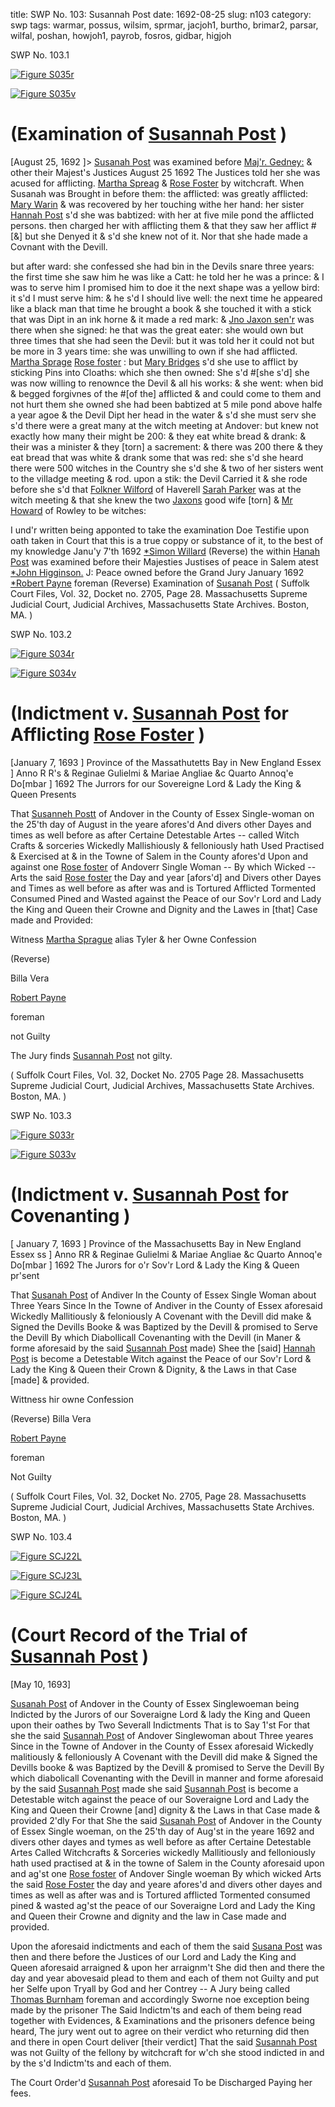 title: SWP No. 103: Susannah Post
date: 1692-08-25
slug: n103
category: swp
tags: warmar, possus, wilsim, sprmar, jacjoh1, burtho, brimar2, parsar, wilfal, poshan, howjoh1, payrob, fosros, gidbar, higjoh




<div markdown class="doc" id="n103.1">

<div class="doc_id">SWP No. 103.1</div>



<span markdown class="figure">[![Figure S035r](archives/Suffolk/small/S035A.jpg)](archives/Suffolk/large/S035A.jpg)</span>



<span markdown class="figure">[![Figure S035v](archives/Suffolk/small/S035B.jpg)](archives/Suffolk/large/S035B.jpg)</span>


# (Examination of [Susannah Post](/tag/possus.html) )
[August 25, 1692 ]> [Susanah Post](/tag/possus.html) was examined before [Maj'r. Gedney:](/tag/gidbar.html) & other their Majest's Justices August 25 1692 
The Justices told her she was acused for afflicting. [Martha Spreag](/tag/sprmar.html) & [Rose Foster](/tag/fosros.html) by witchcraft. When Susanah was Brought in before them: the afflicted: was greatly afflicted: [Mary Warin](/tag/warmar.html) & was recovered by her touching withe her hand: her sister [Hannah Post](/tag/poshan.html) s'd she was babtized: with her at five mile pond the afflicted persons. then charged her with afflicting them & that they saw her afflict #[&] but she Denyed it & s'd she knew not of it. Nor that she hade made a Covnant with the Devill.

but after ward: she confessed she had bin in the Devils snare three years: the first time she saw him he was like a Catt: he told her he was a prince: & I was to serve him I promised him to doe it the next shape was a yellow bird: it s'd I must serve him: & he s'd I should live well: the next time he appeared like a black man that time he brought a book & she touched it with a stick that was Dipt in an ink horne & it made a red mark: & [Jno Jaxon sen'r](/tag/jacjoh1.html) was there when she signed: he that was the great eater: she would own but three times that she had seen the Devil: but it was told her it could not but be more in 3 years time: she was unwilling to own if she had afflicted. [Martha Sprage](/tag/sprmar.html) [Rose foster](/tag/fosros.html) : but [Mary Bridges](/tag/brimar2.html) s'd she use to afflict by sticking Pins into Cloaths: which she then owned: She s'd #[she s'd] she was now willing to renownce the Devil & all his works: & she went: when bid & begged forgivnes of the #[of the] afflicted & and could come to them and not hurt them she owned she had been babtized at 5 mile pond above halfe a year agoe & the Devil Dipt her head in the water & s'd she must serv she s'd there were a great many at the witch meeting at Andover: but knew not exactly how many their might be 200: & they eat white bread & drank: & their was a minister & they [torn] a sacrement: & there was 200 there &  they eat bread that was white & drank some that was red: she s'd she heard there were 500 witches in the Country she s'd she & two of her sisters went to the villadge meeting & rod. upon a stik: the Devil Carried it & she rode before she s'd that [Folkner Wilford](/tag/wilfal.html) of Haverell [Sarah Parker](/tag/parsar.html) was at the witch meeting & that she knew the two [Jaxons](/tag/jacjoh1.html) good wife [torn] & [Mr Howard](/tag/howjoh1.html) of Rowley to be witches:

I und'r written being apponted to take the examination Doe Testifie upon oath taken in Court that this is a true coppy or substance of it, to the best of my knowledge 
Janu'y 7'th 1692  [*Simon Willard](/tag/wilsim.html) (Reverse)  the within [Hanah Post](/tag/poshan.html) was examined before their Majesties Justises of peace in Salem atest [*John Higginson.](/tag/higjoh.html) J: Peace owned before the Grand Jury  January 1692  [*Robert Payne](/tag/payrob.html) foreman (Reverse) Examination of [Susanah Post](/tag/possus.html) ( Suffolk Court Files, Vol. 32, Docket no. 2705, Page 28. Massachusetts Supreme Judicial Court, Judicial Archives, Massachusetts State Archives. Boston, MA. )

</div>



<div markdown class="doc" id="n103.2">

<div class="doc_id">SWP No. 103.2</div>



<span markdown class="figure">[![Figure S034r](archives/Suffolk/small/S034A.jpg)](archives/Suffolk/large/S034A.jpg)</span>



<span markdown class="figure">[![Figure S034v](archives/Suffolk/small/S034B.jpg)](archives/Suffolk/large/S034B.jpg)</span>


# (Indictment v. [Susannah Post](/tag/possus.html) for Afflicting [Rose Foster](/tag/fosros.html) )
[January 7, 1693 ] Province of the Massathutetts Bay in New England Essex ] Anno R R's & Reginae Gulielmi & Mariae Angliae &c Quarto Annoq'e Do[mbar ] 1692
The Jurrors for our Sovereigne Lord & Lady the King & Queen Presents 

That [Susanneh Postt](/tag/possus.html) of Andover in the County of Essex Single-woman on the 25'th day of August in the yeare afores'd And divers other Dayes and times as well before as after Certaine Detestable Artes -- called Witch Crafts & sorceries Wickedly Mallishiously & felloniously hath Used Practised & Exercised at & in the Towne of Salem in the County afores'd Upon and against one [Rose foster](/tag/fosros.html) of Andoverr Single Woman -- By which Wicked -- Arts the said [Rose foster](/tag/fosros.html) the Day and year [afors'd] and Divers other Dayes and Times  as well before as after was and is Tortured Afflicted Tormented Consumed Pined and Wasted against the Peace of our Sov'r Lord and Lady the King and Queen their Crowne and Dignity and the Lawes in [that] Case made and Provided:

Witness [Martha Sprague](/tag/sprmar.html) alias Tyler & her Owne Confession

(Reverse) 

Billa Vera 

[Robert Payne](/tag/payrob.html)

foreman 

not Guilty 

The Jury finds [Susannah Post](/tag/possus.html) not gilty.

( Suffolk Court Files, Vol. 32, Docket No. 2705 Page 28. Massachusetts Supreme Judicial Court, Judicial Archives, Massachusetts State Archives. Boston, MA. )


</div>



<div markdown class="doc" id="n103.3">

<div class="doc_id">SWP No. 103.3</div>



<span markdown class="figure">[![Figure S033r](archives/Suffolk/small/S033A.jpg)](archives/Suffolk/large/S033A.jpg)</span>



<span markdown class="figure">[![Figure S033v](archives/Suffolk/small/S033B.jpg)](archives/Suffolk/large/S033B.jpg)</span>


# (Indictment v. [Susannah Post](/tag/possus.html) for Covenanting )
[ January 7, 1693 ] Province of the Massachusetts Bay in New England Essex ss ] Anno RR & Reginae Gulielmi & Mariae Angliae &c Quarto Annoq'e Do[mbar ] 1692
The Jurors for o'r Sov'r Lord & Lady the King & Queen pr'sent 

That [Susanah Post](/tag/possus.html) of Andiver In the County of Essex Single Woman about Three Years Since In the Towne of Andiver in the County of Essex aforesaid Wickedly Mallitiously & feloniously A Covenant with the Devill did make & Signed the Devills Booke & was Baptized by the Devill & promised to Serve the Devill By which Diabollicall Covenanting with the Devill (in Maner & forme aforesaid by the said [Susannah Post](/tag/possus.html) made) Shee the [said] [Hannah Post](/tag/poshan.html) is become a Detestable Witch against the Peace of our Sov'r Lord & Lady the King & Queen their Crown & Dignity, & the Laws in that Case [made] & provided.

Wittness hir owne Confession 

(Reverse) Billa Vera 

[Robert Payne](/tag/payrob.html)

foreman 

Not Guilty 

( Suffolk Court Files, Vol. 32, Docket No. 2705, Page 28. Massachusetts Supreme Judicial Court, Judicial Archives, Massachusetts State Archives. Boston, MA. )


</div>



<div markdown class="doc" id="n103.4">

<div class="doc_id">SWP No. 103.4</div>



<span markdown class="figure">[![Figure SCJ22L](archives/Suffolk/small/SCJ22L.jpg)](archives/Suffolk/large/SCJ22L.jpg)</span>



<span markdown class="figure">[![Figure SCJ23L](archives/Suffolk/small/SCJ23L.jpg)](archives/Suffolk/large/SCJ23L.jpg)</span>



<span markdown class="figure">[![Figure SCJ24L](archives/Suffolk/small/SCJ24L.jpg)](archives/Suffolk/large/SCJ24L.jpg)</span>


# (Court Record of the Trial of [Susannah Post](/tag/possus.html) )

[May 10, 1693]

[Susanah Post](/tag/possus.html) of Andover in the County of Essex Singlewoeman being Indicted by the Jurors of our Soveraigne Lord & lady the King and Queen upon their oathes by Two Severall Indictments That is to Say 1'st For that she the said [Susannah Post](/tag/possus.html) of Andover Singlewoman about Three yeares Since in the Towne of Andover in the County of Essex aforesaid Wickedly malitiously & felloniously A Covenant with the Devill did make & Signed the Devills booke & was Baptized by the Devill & promised to Serve the Devill By which diabolicall Covenanting with the Devill in manner and forme aforesaid by the said [Susannah Post](/tag/possus.html) made she said [Susannah Post](/tag/possus.html) is become a Detestable witch against the peace of our Soveraigne Lord and Lady the King and Queen their Crowne [and] dignity & the Laws in that Case made & provided 2'dly For that She the said [Susanah Post](/tag/possus.html) of Andover in the County of Essex Single woeman, on the 25'th day of Aug'st in the yeare 1692 and divers other dayes and tymes as well before as after Certaine Detestable Artes Called Witchcrafts & Sorceries wickedly Mallitiously and felloniously hath used practised at & in the towne of Salem in the County aforesaid upon and ag'st one [Rose foster](/tag/fosros.html) of Andover Single woeman By which wicked Arts the said [Rose Foster](/tag/fosros.html) the day and yeare afores'd and divers other dayes and times as well as after was and is Tortured afflicted Tormented consumed pined & wasted ag'st the peace of our Soveraigne Lord and Lady the King and Queen their Crowne and dignity and the law in Case made and provided.

Upon the aforesaid indictments and each of them the said [Susana Post](/tag/possus.html) was then and there before the Justices of our Lord and Lady the King and Queen aforesaid arraigned & upon her arraignm't She  did then and there the day and year abovesaid plead to them and each of them not Guilty and put her Selfe upon Tryall by God and her Contrey -- A Jury being called [Thomas Burnham](/tag/burtho.html) foreman and accordingly Sworne noe exception being made by the prisoner The Said Indictm'ts and each of them being read together with Evidences, & Examinations and the prisoners defence being heard, The jury went out to agree on their verdict who returning did then and there in open Court deliver [their verdict] That the said [Susannah Post](/tag/possus.html) was not Guilty of the fellony by witchcraft for w'ch she stood indicted in and by the s'd Indictm'ts and each of them.

The Court Order'd [Susannah Post](/tag/possus.html) aforesaid To be Discharged Paying her fees.


</div>

